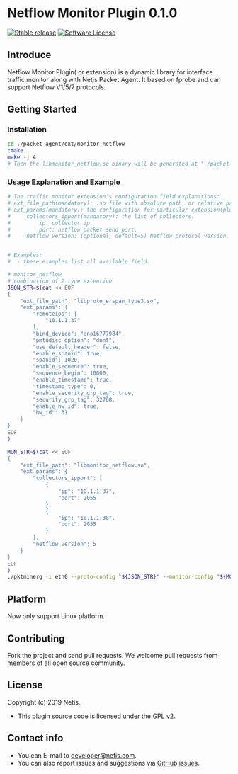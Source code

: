
# Netflow Monitor Plugin 0.1.0

[![Stable release](https://img.shields.io/badge/version-0.1.0-green.svg)](https://github.com/Netis/packet-agent/releases/tag/0.4.0)
[![Software License](https://img.shields.io/badge/License-GPL%20v2-blue.svg)](./COPYING)


## Introduce
Netflow Monitor Plugin( or extension) is a dynamic library for interface traffic monitor along with Netis Packet Agent. It based on fprobe and can support Netflow V1/5/7 protocols.

## Getting Started
### Installation
```bash
cd ./packet-agent/ext/monitor_netflow
cmake .
make -j 4
# Then the libmonitor_netflow.so binary will be generated at "./packet-agent/bin/".
```


### Usage Explanation and Example
```bash
# The traffic monitor extension's configuration field explanations:
# ext_file_path(mandatory): .so file with absolute path, or relative path from pwd. This field is mandatory.
# ext_params(mandatory): the configuration for particular extension(plugin or dynamic library). Any field in ext_params can be absent for default config(false / 0).
#     collectors_ipport(mandatory): the list of collectors. 
#         ip: collector ip.
#         port: netflow packet send port.
#     netflow_version: (optional, default=5) Netflow protocol version. Now only support v1/5/7.


# Examples: 
#  - these examples list all available field.

# monitor_netflow 
# combination of 2 type extention
JSON_STR=$(cat << EOF
{
    "ext_file_path": "libproto_erspan_type3.so",
    "ext_params": {
        "remoteips": [
            "10.1.1.37"
        ],
        "bind_device": "eno16777984",
        "pmtudisc_option": "dont",
        "use_default_header": false,
        "enable_spanid": true,
        "spanid": 1020,
        "enable_sequence": true,
        "sequence_begin": 10000,
        "enable_timestamp": true,
        "timestamp_type": 0,
        "enable_security_grp_tag": true,
        "security_grp_tag": 32768,
        "enable_hw_id": true,
        "hw_id": 31        
    }
}
EOF
)

MON_STR=$(cat << EOF
{
    "ext_file_path": "libmonitor_netflow.so",
    "ext_params": {
        "collectors_ipport": [
            {
                "ip": "10.1.1.37",
                "port": 2055
            },
            {
                "ip": "10.1.1.38",
                "port": 2055
            }
        ],
        "netflow_version": 5
    }
}
EOF
)
./pktminerg -i eth0 --proto-config "${JSON_STR}" --monitor-config "${MON_STR}"

```
## Platform
Now only support Linux platform.

## Contributing
Fork the project and send pull requests. We welcome pull requests from members of all open source community.

## License
Copyright (c) 2019 Netis.<br/>
- This plugin source code is licensed under the [GPL v2](./COPYING).

## Contact info
* You can E-mail to [developer@netis.com](mailto:developer@netis.com).
* You can also report issues and suggestions via [GitHub issues](https://github.com/Netis/packet-agent/issues).

<br/>
